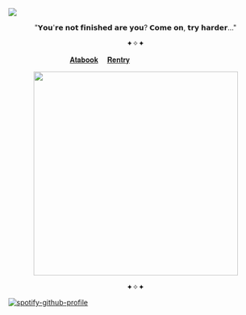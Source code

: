 
![](https://komarev.com/ghpvc/?username=ConsCXius&color=59BE57&style=flat-square&label=_♱_)
    


<p align="center">
"𝗬𝗼𝘂'𝗿𝗲 𝗻𝗼𝘁 𝗳𝗶𝗻𝗶𝘀𝗵𝗲𝗱 𝗮𝗿𝗲 𝘆𝗼𝘂? 𝗖𝗼𝗺𝗲 𝗼𝗻, 𝘁𝗿𝘆 𝗵𝗮𝗿𝗱𝗲𝗿..." 
</p>

<p align="center">
✦✧✦
</p>

  　  　　    　  　    　  　   [𝐀𝐭𝐚𝐛𝐨𝐨𝐤](https://spiritbox.atabook.org/)　 [𝐑𝐞𝐧𝐭𝐫𝐲](https://rentry.co/conscxius) 

<p align="center">
    <img width="405" src="https://64.media.tumblr.com/991f9c52c2834676168c8b6b74e2f40d/4f16f79037b6f091-53/s400x600/c29874875cc276c20d68d75e3cea344a86f33664.pnj">
</p>



<p align="center">
✦✧✦
</p>


[![spotify-github-profile](https://spotify-github-profile.kittinanx.com/api/view?uid=31vqck2xnl327xecntooe7ptxtrq&cover_image=true&theme=novatorem&show_offline=false&background_color=121212&interchange=true&bar_color=ff0000&bar_color_cover=false)](https://spotify-github-profile.kittinanx.com/api/view?uid=31vqck2xnl327xecntooe7ptxtrq&redirect=true)










